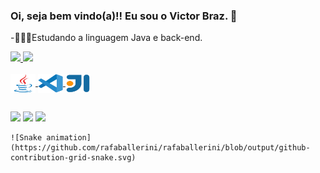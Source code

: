 ### Oi, seja bem vindo(a)!! Eu sou o Victor Braz. 👋

-👨🏽‍💻Estudando a linguagem Java e back-end.

<div align="left">
  <a href="https://github.com/victorbrazoficial">
  <img height="130em" src="https://github-readme-stats.vercel.app/api?username=victorbrazoficial&show_icons=true&theme=tokyonight&include_all_commits=true&count_private=true"/>
  <img height="130em" src="https://github-readme-stats.vercel.app/api/top-langs/?username=victorbrazoficial&layout=compact&langs_count=7&theme=tokyonight"/>
</div>
  
  <div style="display: inline_block"><br>
  <img align="center" alt="Rafa-Js" height="30" width="40" src="https://raw.githubusercontent.com/devicons/devicon/master/icons/java/java-original.svg">
  <img align="center" alt="Rafa-Ts" height="30" width="40" src="https://raw.githubusercontent.com/devicons/devicon/master/icons/vscode/vscode-original.svg">
  <img align="center" alt="Braz-intellij" height="30" width="40" src="https://raw.githubusercontent.com/devicons/devicon/master/icons/intellij/intellij-original.svg">
  </div>
  
  ##
  
  <div>
  <a href="https://www.linkedin.com/in/victor-braz-9bb915162/" target="_blank"><img src="https://img.shields.io/badge/-LinkedIn-%230077B5?style=for-the-badge&logo=linkedin&logoColor=white" target="_blank"></a> 
   <a href = "vic_braz@outlook.com"><img src="https://img.shields.io/badge/GitHub-100000?style=for-the-badge&logo=github&logoColor=white" target="_blank"></a>
    <a href = "https://github.com/Victorbrazoficial"><img src="https://img.shields.io/badge/Microsoft_Outlook-0078D4?style=for-the-badge&logo=microsoft-outlook&logoColor=white" target="_blank"></a>
    
    ![Snake animation](https://github.com/rafaballerini/rafaballerini/blob/output/github-contribution-grid-snake.svg)
  </div>
